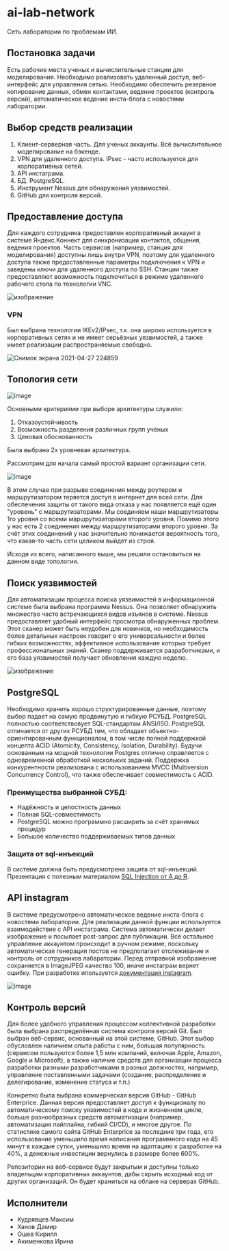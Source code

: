 # ai-lab-network
Сеть лаборатории по проблемам ИИ.

## Постановка задачи

Есть рабочие места ученых и вычислительные станции для моделирования. Необходимо реализовать удаленный доступ, веб-интерфейс для управления сетью. Необходимо обеспечить резервное копирование данных, обмен контактами, ведение проектов (контроль версий), автоматическое ведение инста-блога с новостями лаборатории.

## Выбор средств реализации

1) Клиент-серверная часть. Для ученых аккаунты. Всё вычислительное моделирование на бэкенде.
2) VPN для удаленного доступа. IPsec - часто используется для корпоративных сетей.
3) API инстаграма.
4) БД. PostgreSQL.
5) Инструмент Nessus для обнаружения уязвимостей.
6) GitHub для контроля версий.


## Предоставление доступа

Для каждого сотрудника предоставлен корпоративный аккаунт в системе Яндекс.Коннект для синхронизации контактов, общения, ведения проектов.
Часть сервисов (например, станция для моделирования) доступны лишь внутри VPN, поэтому для удаленного доступа также предоставленные параметры подключения к VPN и заведены ключи для удаленного доступа по SSH. Станции также предоставляют возможность подключиться в режиме удаленного рабочего стола по технологии VNC.

![изображение](https://user-images.githubusercontent.com/9255915/116287583-03810c80-a7aa-11eb-95b0-e700e6e272f5.png)

### VPN

Был выбрана технологии IKEv2/IPsec, т.к. она широко используется в корпоративных сетях и не имеет серьёзных уязвимостей, а также имеет реализации распространяемые свободно.

![Снимок экрана 2021-04-27 224859](https://user-images.githubusercontent.com/9255915/116288343-daad4700-a7aa-11eb-9898-efe1d45c6eee.png)


## Топология сети
![image](https://user-images.githubusercontent.com/46625865/116261950-92355f80-a791-11eb-9ad0-3390c43328b9.png)

Основными критериями при выборе архитектуры служили: 
1. Отказоустойчивость
2. Возможность разделения различных групп учёных
3. Ценовая обоснованность

Была выбрана 2х уровневая архитектура.

Рассмотрим для начала самый простой вариант организации сети.

![image](https://user-images.githubusercontent.com/46625865/116267984-50f37e80-a796-11eb-9935-ad4c3d326612.png)

В этом случае при разрыве соединения между роутером и маршрутизатором теряется доступ в интернет для всей сети. Для обеспечения защиты от такого вида отказа у нас появляется ещё один "уровень" с маршрутизаторами. Мы соединяем наши маршрутизаторы 1го уровня со всеми маршрутизаторами второго уровня. Помимо этого у нас есть 2 соединения между маршрутизаторами второго уровня. За счёт этих соединений у нас значительно понижается вероятность того, что какая-то часть сети целиком выйдет из строя.

Исходя из всего, написанного выше, мы решили остановиться на данном виде топологии.

## Поиск уязвимостей

Для автоматизации процесса поиска уязвимостей в информационной системе была выбрана программа Nessus.
Она позволяет обнаружить множество часто встречающихся видов изъянов в системе.
Nessus предоставляет удобный интерфейс просмотра обнаруженных проблем.
Этот сканер может быть неудобен для новичков, но необходимость более детальных настроек говорит о его универсальности и более гибких возможностях, эффективное использование которых требует профессиональных знаний.
Сканер поддерживается разработчиками, и его база уязвимостей получает обновления каждую неделю.

![изображение](https://user-images.githubusercontent.com/39821724/116273611-5606fc80-a79b-11eb-8db9-ea536c9b70a6.png)

## PostgreSQL
Необходимо хранить хорошо структурированные данные, поэтому выбор падает на самую продвинутую и гибкую РСУБД. PostgreSQL полностью соответствовует SQL-стандартам ANSI/ISO.
PostgreSQL отличается от других РСУБД тем, что обладает объектно-ориентированным функционалом, в том числе полной поддержкой концепта ACID (Atomicity, Consistency, Isolation, Durability).
Будучи основанным на мощной технологии Postgres отлично справляется с одновременной обработкой нескольких заданий. Поддержка конкурентности реализована с использованием MVCC (Multiversion Concurrency Control), что также обеспечивает совместимость с ACID.

### Преимущества выбранной СУБД:
* Надёжность и целостность данных
* Полная SQL-совместимость
* PostgreSQL можно программно расширить за счёт хранимых процедур
* Большое количество поддерживаемых типов данных

### Защита от sql-инъекций
В системе должна быть предусмотрена защита от sql-инъекций. 
Презентация с полезным материалом [SQL Injection от А до Я](https://www.ptsecurity.com/upload/corporate/ru-ru/analytics/PT-devteev-Advanced-SQL-Injection.pdf).

## API instagram
В системе предусмотрено автоматическое ведение инста-блога с новостями лаборатории. Для реализации данной функции используется взаимодействие с API инстаграма. Система автоматически делает изображение и посылает post-запрос для публикации. Всё остальное управление аккаунтом происходит в ручном режиме, поскольку автоматическая генерация постов не предполагает отслеживание и контроль от сотрудников лабаратории. Перед отправкой изображение сохраняется в ImageJPEG качество 100, иначе инстаграм вернет ошибку. При разработке ипользуется [документация instagram](https://developers.facebook.com/docs/instagram-api/guides/content-publishing).

![image](https://user-images.githubusercontent.com/68510263/116348752-162a2e80-a808-11eb-9c78-5c35f455e182.png)


## Контроль версий

Для более удобного управления процессом коллективной разработки была выбрана распределённая система контроля версий Git. Был выбран веб-сервис, основанный на этой системе, GitHub.
Этот выбор обусловлен наличием опыта работы с ним, большая популярность (сервисом пользуются более 1,5 млн компаний, включая Apple, Amazon, Google и Microsoft),
а также наличие средств для организации процесса разработки разными разработчиками в разных должностях, например, управление поставленными задачами (создание, распределение и делегирование, изменение статуса и т.п.)

Конкретно была выбрана коммерческая версия GitHub - GitHub Enterprice. Данная версия предоставляет доступ к функционалу по автоматическому поиску уязвимостей в коде и жизненном цикле, больше разнообразных средств автоматизации (например, автоматизация пайплайна, гибкий CI/CD), и многое другое.
По статистике самого сайта GitHub Enterprice за последние три года, его использование уменьшило время написания программного кода на 45 минут в каждые сутки, уменьшило время на адаптацию к разработке на 40%, а денежные инвестиции вернулись в размере более 600%.

Репозитории на веб-сервисе будут закрытым и доступны только владельцам корпоративных аккаунтов, дабы скрыть исходный код от других организаций.
Он будет храниться на облаке на серверах GitHub.

## Исполнители

* Кудрявцев Максим
* Ханов Дамир
* Ошев Кирилл
* Акименкова Ирина
